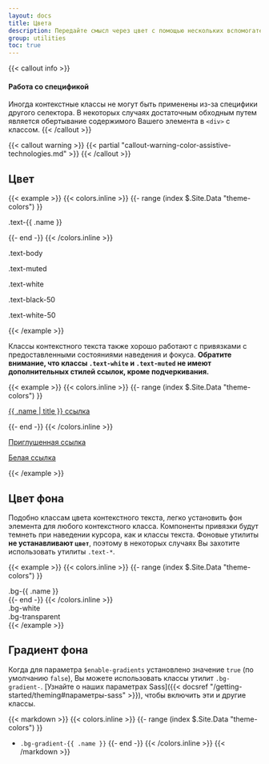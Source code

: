 ```yaml
---
layout: docs
title: Цвета
description: Передайте смысл через цвет с помощью нескольких вспомогательных классов цвета. Также включает поддержку стилизации ссылок с помощью состояний наведения.
group: utilities
toc: true
---
```


{{< callout info >}}
#### Работа со спецификой

Иногда контекстные классы не могут быть применены из-за специфики другого селектора. В некоторых случаях достаточным обходным путем является обертывание содержимого Вашего элемента в `<div>` с классом.
{{< /callout >}}

{{< callout warning >}}
{{< partial "callout-warning-color-assistive-technologies.md" >}}
{{< /callout >}}

## Цвет

{{< example >}}
{{< colors.inline >}}
{{- range (index $.Site.Data "theme-colors") }}
<p class="text-{{ .name }}{{ if eq .name "light" }} bg-dark{{ end }}">.text-{{ .name }}</p>
{{- end -}}
{{< /colors.inline >}}
<p class="text-body">.text-body</p>
<p class="text-muted">.text-muted</p>
<p class="text-white bg-dark">.text-white</p>
<p class="text-black-50">.text-black-50</p>
<p class="text-white-50 bg-dark">.text-white-50</p>
{{< /example >}}

Классы контекстного текста также хорошо работают с привязками с предоставленными состояниями наведения и фокуса. **Обратите внимание, что классы `.text-white` и `.text-muted` не имеют дополнительных стилей ссылок, кроме подчеркивания.**

{{< example >}}
{{< colors.inline >}}
{{- range (index $.Site.Data "theme-colors") }}
<p><a href="#" class="text-{{ .name }}{{ if eq .name "light" }} bg-dark{{ end }}">{{ .name | title }} ссылка</a></p>
{{- end -}}
{{< /colors.inline >}}
<p><a href="#" class="text-muted">Приглушенная ссылка</a></p>
<p><a href="#" class="text-white bg-dark">Белая ссылка</a></p>
{{< /example >}}

## Цвет фона

Подобно классам цвета контекстного текста, легко установить фон элемента для любого контекстного класса. Компоненты привязки будут темнеть при наведении курсора, как и классы текста. Фоновые утилиты **не устанавливают `цвет`**, поэтому в некоторых случаях Вы захотите использовать утилиты `.text-*`.

{{< example >}}
{{< colors.inline >}}
{{- range (index $.Site.Data "theme-colors") }}
<div class="p-3 mb-2 bg-{{ .name }} {{ if or (eq .name "light") (eq .name "warning") }}text-dark{{ else }}text-white{{ end }}">.bg-{{ .name }}</div>
{{- end -}}
{{< /colors.inline >}}
<div class="p-3 mb-2 bg-white text-dark">.bg-white</div>
<div class="p-3 mb-2 bg-transparent text-dark">.bg-transparent</div>
{{< /example >}}

## Градиент фона

Когда для параметра `$enable-gradients` установлено значение `true` (по умолчанию `false`), Вы можете использовать классы утилит `.bg-gradient-`. [Узнайте о наших параметрах Sass]({{< docsref "/getting-started/theming#параметры-sass" >}}), чтобы включить эти и другие классы.

{{< markdown >}}
{{< colors.inline >}}
{{- range (index $.Site.Data "theme-colors") }}
- `.bg-gradient-{{ .name }}`
{{- end -}}
{{< /colors.inline >}}
{{< /markdown >}}
